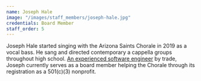 ```yaml
---
name: Joseph Hale
image: "/images/staff_members/joseph-hale.jpg"
credentials: Board Member
staff_order: 5
---
```


Joseph Hale started singing with the Arizona Saints Chorale in 2019 as a vocal
bass. He sang and directed contemporary a cappella groups throughout high
school. [An experienced software engineer](https://jhale.dev) by trade, Joseph
currently serves as a board member helping the Chorale through its registration
as a 501(c)(3) nonprofit. 
